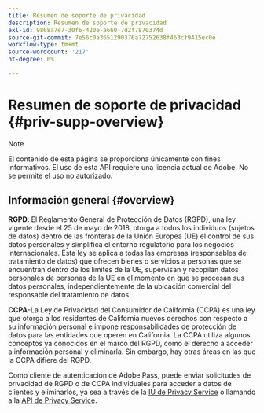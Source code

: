 ```yaml
---
title: Resumen de soporte de privacidad
description: Resumen de soporte de privacidad
exl-id: 9868a7e7-30f6-420e-a660-7d2f7870374d
source-git-commit: 7e56c0a3651290376a72752638f463cf9415ec0e
workflow-type: tm+mt
source-wordcount: '217'
ht-degree: 0%

---
```


# Resumen de soporte de privacidad {#priv-supp-overview}

>[!NOTE]
>
>El contenido de esta página se proporciona únicamente con fines informativos. El uso de esta API requiere una licencia actual de Adobe. No se permite el uso no autorizado.

## Información general {#overview}

**RGPD**: El Reglamento General de Protección de Datos (RGPD), una ley vigente desde el 25 de mayo de 2018, otorga a todos los individuos (sujetos de datos) dentro de las fronteras de la Unión Europea (UE) el control de sus datos personales y simplifica el entorno regulatorio para los negocios internacionales. Esta ley se aplica a todas las empresas (responsables del tratamiento de datos) que ofrecen bienes o servicios a personas que se encuentran dentro de los límites de la UE, supervisan y recopilan datos personales de personas de la UE en el momento en que se procesan sus datos personales, independientemente de la ubicación comercial del responsable del tratamiento de datos

**CCPA**-La Ley de Privacidad del Consumidor de California (CCPA) es una ley que otorga a los residentes de California nuevos derechos con respecto a su información personal e impone responsabilidades de protección de datos para las entidades que operen en California. La CCPA utiliza algunos conceptos ya conocidos en el marco del RGPD, como el derecho a acceder a información personal y eliminarla. Sin embargo, hay otras áreas en las que la CCPA difiere del RGPD.

Como cliente de autenticación de Adobe Pass, puede enviar solicitudes de privacidad de RGPD o de CCPA individuales para acceder a datos de clientes y eliminarlos, ya sea a través de la [IU de Privacy Service](https://www.adobe.io/apis/experiencecloud/gdpr/docs/alldocs.html#!api-specification/markdown/narrative/tutorials/privacy_service_tutorial/privacy_service_ui_tutorial.md) o llamando a la [API de Privacy Service](https://www.adobe.io/apis/experiencecloud/gdpr/docs/alldocs.html#!api-specification/markdown/narrative/tutorials/privacy_service_tutorial/privacy_service_api_tutorial.md).
